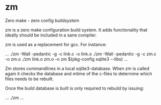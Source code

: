 # zm
Zero make - zero config buildsystem

zm is a zero make configuration build system. It adds functionality
that ideally should be included in a sane compiler.

zm is used as a replacement for gcc. For instance:

...
./zm -Wall -pedantic -g  -c link.c -o link.o
./zm -Wall -pedantic -g  -c zm.c    -o zm.o
./zm link.o zm.o -o zm $(pkg-config sqlite3 --libs)
...

Zm stores commandlines in a local sqlite3-database. When zm is called again
it checks the database and mtime of the c-files to determine which files
needs to be rebuilt.

Once the build database is built is only required to rebuild by issuing:

...
./zm
...
